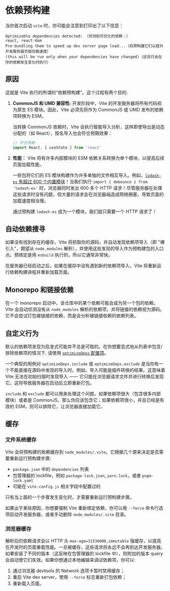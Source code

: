 # 依赖预构建

当你首次启动 `vite` 时，你可能会注意到打印出了以下信息：

```
Optimizable dependencies detected: （侦测到可优化的依赖：）
react, react-dom
Pre-bundling them to speed up dev server page load...（将预构建它们以提升开发服务器页面加载速度）
(this will be run only when your dependencies have changed)（这将只会在你的依赖发生变化时执行）
```

## 原因

这就是 Vite 执行的所谓的“依赖预构建”。这个过程有两个目的:

1. **CommonJS 和 UMD 兼容性:** 开发阶段中，Vite 的开发服务器将所有代码视为原生 ES 模块。因此，Vite 必须先将作为 CommonJS 或 UMD 发布的依赖项转换为 ESM。

   当转换 CommonJS 依赖时，Vite 会执行智能导入分析，这样即使导出是动态分配的（如 React），按名导入也会符合预期效果：

   ```js
   // 符合预期
   import React, { useState } from 'react'
   ```

2. **性能：** Vite 将有许多内部模块的 ESM 依赖关系转换为单个模块，以提高后续页面加载性能。

   一些包将它们的 ES 模块构建作为许多单独的文件相互导入。例如，[`lodash-es` 有超过 600 个内置模块](https://unpkg.com/browse/lodash-es/)！当我们执行 `import { debounce } from 'lodash-es'` 时，浏览器同时发出 600 多个 HTTP 请求！尽管服务器在处理这些请求时没有问题，但大量的请求会在浏览器端造成网络拥塞，导致页面的加载速度相当慢。

   通过预构建 `lodash-es` 成为一个模块，我们就只需要一个 HTTP 请求了！

## 自动依赖搜寻

如果没有找到存在的缓存，Vite 将抓取你的源码，并自动发现依赖项导入（即
"裸引入"，期望从 `node_modules` 解析），并使用这些发现的导入作为预构建包的入口点。预绑定是用 `esbuild` 执行的，所以它通常非常快。

在服务器已经启动之后，如果在缓存中没有遇到新的依赖项导入，Vite 将重新运行依赖构建进程并重新加载页面。

## Monorepo 和链接依赖

在一个 monorepo 启动中，该仓库中的某个依赖可能会成为另一个包的依赖。Vite 会自动侦测没有从 `node_modules` 解析的依赖项，并将链接的依赖视为源码。它不会尝试打包被链接的依赖，而是会分析被链接依赖的依赖列表。

## 自定义行为

默认的依赖项发现为启发式可能并不总是可取的。在你想要显式地从列表中包含/排除依赖项的情况下, 请使用 [`optimizeDeps` 配置项](/config/#依赖优化选项)。

一个典型的用例对 `optimizeDeps.include` 或 `optimizeDeps.exclude` 是当你有一个不能直接在源码中发现的导入时。例如，导入可能是插件转换的结果。这意味着 Vite 无法在初始扫描时发现导入 —— 它只能在浏览器请求文件并进行转换后发现它。这将导致服务器在启动后立即重新打包。

`include` 和 `exclude` 都可以用来处理这个问题。如果依赖项很大（包含很多内部模块）或者是 CommonJS，那么你应该包含它；如果依赖项很小，并且已经是有效的 ESM，则可以排除它，让浏览器直接加载它。

## 缓存

### 文件系统缓存

Vite 会将预构建的依赖缓存到 `node_modules/.vite`。它根据几个源来决定是否需要重新运行预构建步骤:

- `package.json` 中的 `dependencies` 列表
- 包管理器的 lockfile，例如 `package-lock.json`, `yarn.lock`，或者 `pnpm-lock.yaml`
- 可能在 `vite.config.js` 相关字段中配置过的

只有当上面的一个步骤发生变化时，才需要重新运行预构建步骤。

如果出于某些原因，你想要强制 Vite 重新绑定依赖，你可以用 `--force` 命令行选项启动开发服务器，或者手动删除 `node_modules/.vite` 目录。

### 浏览器缓存

解析后的依赖请求会以 HTTP 头 `max-age=31536000,immutable` 强缓存，以提高在开发时的页面重载性能。一旦被缓存，这些请求将永远不会再到达开发服务器。如果安装了不同的版本（这反映在包管理器的 lockfile 中），则附加的版本 query 会自动使它们失效。如果你想通过本地编辑来调试依赖项，你可以:

1. 通过浏览器 devtools 的 Network 选项卡暂时禁用缓存；
2. 重启 Vite dev server，使用 `--force` 标志重新打包依赖；
3. 重新载入页面。
